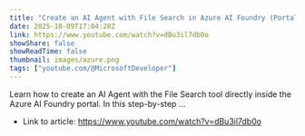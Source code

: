 ```yaml
---
title: "Create an AI Agent with File Search in Azure AI Foundry (Portal)"
date: 2025-10-09T17:04:28Z
link: https://www.youtube.com/watch?v=dBu3il7db0o
showShare: false
showReadTime: false
thumbnail: images/azure.png
tags: ["youtube.com/@MicrosoftDeveloper"]
---
```

Learn how to create an AI Agent with the File Search tool directly inside the Azure AI Foundry portal. In this step-by-step ...

- Link to article: https://www.youtube.com/watch?v=dBu3il7db0o